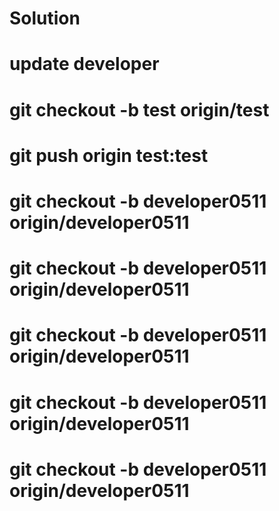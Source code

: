 # Solution
# update developer
# git checkout -b test origin/test
# git push origin test:test
# git checkout -b developer0511 origin/developer0511
# git checkout -b developer0511 origin/developer0511
# git checkout -b developer0511 origin/developer0511
# git checkout -b developer0511 origin/developer0511
# git checkout -b developer0511 origin/developer0511
